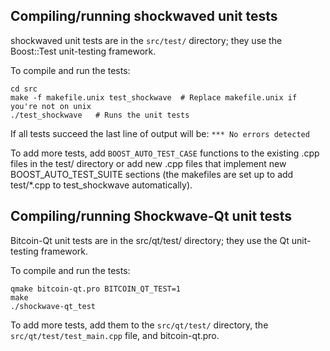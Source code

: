 Compiling/running shockwaved unit tests
------------------------------------

shockwaved unit tests are in the `src/test/` directory; they
use the Boost::Test unit-testing framework.

To compile and run the tests:

	cd src
	make -f makefile.unix test_shockwave  # Replace makefile.unix if you're not on unix
	./test_shockwave   # Runs the unit tests

If all tests succeed the last line of output will be:
`*** No errors detected`

To add more tests, add `BOOST_AUTO_TEST_CASE` functions to the existing
.cpp files in the test/ directory or add new .cpp files that
implement new BOOST_AUTO_TEST_SUITE sections (the makefiles are
set up to add test/*.cpp to test_shockwave automatically).


Compiling/running Shockwave-Qt unit tests
---------------------------------------

Bitcoin-Qt unit tests are in the src/qt/test/ directory; they
use the Qt unit-testing framework.

To compile and run the tests:

	qmake bitcoin-qt.pro BITCOIN_QT_TEST=1
	make
	./shockwave-qt_test

To add more tests, add them to the `src/qt/test/` directory,
the `src/qt/test/test_main.cpp` file, and bitcoin-qt.pro.

